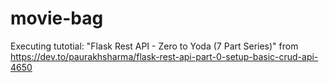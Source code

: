 # movie-bag

Executing tutotial: "Flask Rest API - Zero to Yoda (7 Part Series)"
from <https://dev.to/paurakhsharma/flask-rest-api-part-0-setup-basic-crud-api-4650>
